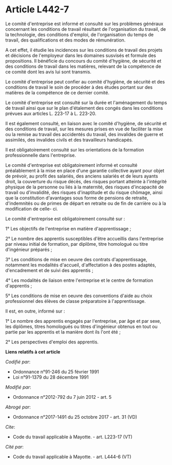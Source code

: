 # Article L442-7

Le comité d'entreprise est informé et consulté sur les problèmes généraux concernant les conditions de travail résultant de
l'organisation du travail, de la technologie, des conditions d'emploi, de l'organisation du temps de travail, des
qualifications et des modes de rémunération. 

A cet effet, il étudie les incidences sur les conditions de travail des projets et décisions de l'employeur dans les domaines
susvisés et formule des propositions. Il bénéficie du concours du comité d'hygiène, de sécurité et des conditions de travail
dans les matières, relevant de la compétence de ce comité dont les avis lui sont transmis. 

Le comité d'entreprise peut confier au comité d'hygiène, de sécurité et des conditions de travail le soin de procéder à des
études portant sur des matières de la compétence de ce dernier comité. 

Le comité d'entreprise est consulté sur la durée et l'aménagement du temps de travail ainsi que sur le plan d'étalement des
congés dans les conditions prévues aux articles L. 223-17 à L. 223-20. 

Il est également consulté, en liaison avec le comité d'hygiène, de sécurité et des conditions de travail, sur les mesures
prises en vue de faciliter la mise ou la remise au travail des accidentés du travail, des invalides de guerre et assimilés,
des invalides civils et des travailleurs handicapés. 

Il est obligatoirement consulté sur les orientations de la formation professionnelle dans l'entreprise. 

Le comité d'entreprise est obligatoirement informé et consulté préalablement à la mise en place d'une garantie collective
ayant pour objet de prévoir, au profit des salariés, des anciens salariés et de leurs ayants droit, la couverture du risque
décès, des risques portant atteinte à l'intégrité physique de la personne ou liés à la maternité, des risques d'incapacité de
travail ou d'invalidité, des risques d'inaptitude et du risque chômage, ainsi que la constitution d'avantages sous forme de
pensions de retraite, d'indemnités ou de primes de départ en retraite ou de fin de carrière ou à la modification de celle-
ci. 

Le comité d'entreprise est obligatoirement consulté sur : 

1° Les objectifs de l'entreprise en matière d'apprentissage ; 

2° Le nombre des apprentis susceptibles d'être accueillis dans l'entreprise par niveau initial de formation, par diplôme,
titre homologué ou titre d'ingénieur préparés ; 

3° Les conditions de mise en oeuvre des contrats d'apprentissage, notamment les modalités d'accueil, d'affectation à des
postes adaptés, d'encadrement et de suivi des apprentis ; 

4° Les modalités de liaison entre l'entreprise et le centre de formation d'apprentis ; 

5° Les conditions de mise en oeuvre des conventions d'aide au choix professionnel des élèves de classe préparatoire à
l'apprentissage. 

Il est, en outre, informé sur : 

1° Le nombre des apprentis engagés par l'entreprise, par âge et par sexe, les diplômes, titres homologués ou titres
d'ingénieur obtenus en tout ou partie par les apprentis et la manière dont ils l'ont été ; 

2° Les perspectives d'emploi des apprentis.

**Liens relatifs à cet article**

_Codifié par_:

  - Ordonnance n°91-246 du 25 février 1991
  - Loi n°91-1379 du 28 décembre 1991

_Modifié par_:

  - Ordonnance n°2012-792 du 7 juin 2012 - art. 5

_Abrogé par_:

  - Ordonnance n°2017-1491 du 25 octobre 2017 - art. 31 (VD)

_Cite_:

  - Code du travail applicable à Mayotte. - art. L223-17 (VT)

_Cité par_:

  - Code du travail applicable à Mayotte. - art. L444-6 (VT)
